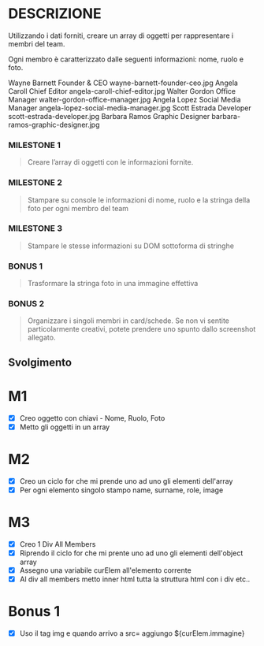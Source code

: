 # DESCRIZIONE
Utilizzando i dati forniti, creare un array di oggetti per rappresentare i membri del team.

Ogni membro è caratterizzato dalle seguenti informazioni: nome, ruolo e foto.

Wayne Barnett	Founder & CEO	        wayne-barnett-founder-ceo.jpg
Angela Caroll	Chief Editor	        angela-caroll-chief-editor.jpg
Walter Gordon	Office Manager	        walter-gordon-office-manager.jpg
Angela Lopez	Social Media Manager	angela-lopez-social-media-manager.jpg
Scott Estrada	Developer	            scott-estrada-developer.jpg
Barbara Ramos	Graphic Designer	    barbara-ramos-graphic-designer.jpg


### MILESTONE 1
>Creare l’array di oggetti con le informazioni fornite.
### MILESTONE 2
>Stampare su console le informazioni di nome, ruolo e la stringa della foto per ogni membro del team
### MILESTONE 3
>Stampare le stesse informazioni su DOM sottoforma di stringhe
### BONUS 1 
>Trasformare la stringa foto in una immagine effettiva
### BONUS 2
>Organizzare i singoli membri in card/schede. Se non vi sentite particolarmente creativi, potete prendere uno spunto dallo screenshot allegato.

## Svolgimento 

# M1 
- [X] Creo oggetto con chiavi - Nome, Ruolo, Foto
- [X] Metto gli oggetti in un array

# M2 
- [X] Creo un ciclo for che mi prende uno ad uno gli elementi dell'array
- [X] Per ogni elemento singolo stampo name, surname, role, image

# M3
- [X] Creo 1 Div All Members
- [X] Riprendo il ciclo for che mi prente uno ad uno gli elementi dell'object array
- [X] Assegno una variabile curElem all'elemento corrente
- [X] Al div all members metto inner html tutta la struttura html con i div etc..

# Bonus 1 
- [X] Uso il tag img e quando arrivo a src= aggiungo ${curElem.immagine}